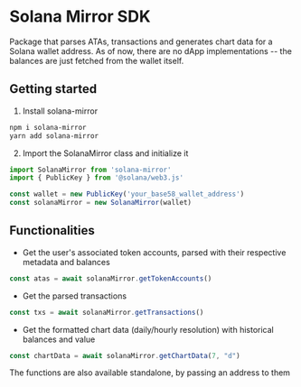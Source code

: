 # Solana Mirror SDK

Package that parses ATAs, transactions and generates chart data for a Solana wallet address. As of now, there are no dApp implementations -- the balances are just fetched from the wallet itself.

## Getting started

1. Install solana-mirror

```bash
npm i solana-mirror
yarn add solana-mirror
```

2. Import the SolanaMirror class and initialize it

```ts
import SolanaMirror from 'solana-mirror'
import { PublicKey } from '@solana/web3.js'

const wallet = new PublicKey('your_base58_wallet_address')
const solanaMirror = new SolanaMirror(wallet)
```

## Functionalities

-   Get the user's associated token accounts, parsed with their respective metadata and balances

```ts
const atas = await solanaMirror.getTokenAccounts()
```

-   Get the parsed transactions

```ts
const txs = await solanaMirror.getTransactions()
```

-   Get the formatted chart data (daily/hourly resolution) with historical balances and value

```ts
const chartData = await solanaMirror.getChartData(7, "d")
```
The functions are also available standalone, by passing an address to them
